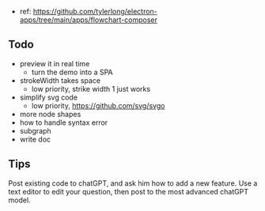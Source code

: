 - ref: https://github.com/tylerlong/electron-apps/tree/main/apps/flowchart-composer

## Todo

- preview it in real time
  - turn the demo into a SPA
- strokeWidth takes space
  - low priority, strike width 1 just works
- simplify svg code
  - low priority, https://github.com/svg/svgo
- more node shapes
- how to handle syntax error
- subgraph
- write doc

## Tips

Post existing code to chatGPT, and ask him how to add a new feature.
Use a text editor to edit your question, then post to the most advanced chatGPT model.
